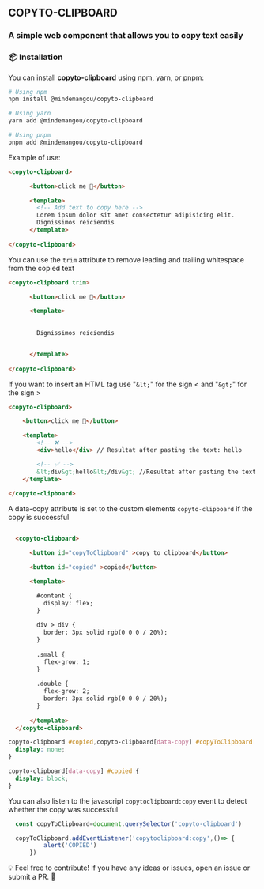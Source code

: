 ## COPYTO-CLIPBOARD

### A simple web component that allows you to copy text easily

### 📦 Installation

You can install **copyto-clipboard** using npm, yarn, or pnpm:

```sh
# Using npm
npm install @mindemangou/copyto-clipboard

# Using yarn
yarn add @mindemangou/copyto-clipboard

# Using pnpm
pnpm add @mindemangou/copyto-clipboard
```
Example of use:
```html
<copyto-clipboard>

      <button>click me 📄</button>

      <template> 
        <!-- Add text to copy here -->
        Lorem ipsum dolor sit amet consectetur adipisicing elit. 
        Dignissimos reiciendis
      </template>  
     
</copyto-clipboard>
```
 You can use the ```trim``` attribute to remove leading and trailing whitespace from the copied text

```html
<copyto-clipboard trim>

      <button>click me 📄</button>

      <template> 
       
         
        Dignissimos reiciendis


      </template>  
     
</copyto-clipboard>
```

If you want to insert an HTML tag use "```&lt;```" for the sign < and "```&gt;```" for the sign >

```html
<copyto-clipboard>

    <button>click me 📄</button>

    <template> 
        <!-- ❌ -->
        <div>hello</div> // Resultat after pasting the text: hello 

        <!-- ✅ -->
        &lt;div&gt;hello&lt;/div&gt; //Resultat after pasting the text: <div>hello</div> 
    </template>
    
</copyto-clipboard> 
```

A data-copy attribute is set to the custom elements ```copyto-clipboard``` if the copy is successful

```html

  <copyto-clipboard>

      <button id="copyToClipboard" >copy to clipboard</button>

      <button id="copied" >copied</button>

      <template> 

        #content {
          display: flex;
        }
        
        div > div {
          border: 3px solid rgb(0 0 0 / 20%);
        }
        
        .small {
          flex-grow: 1;
        }
        
        .double {
          flex-grow: 2;
          border: 3px solid rgb(0 0 0 / 20%);
        }
        
      </template>  
  </copyto-clipboard> 

```

```css 
copyto-clipboard #copied,copyto-clipboard[data-copy] #copyToClipboard  {
  display: none;
}

copyto-clipboard[data-copy] #copied {
  display: block;
}

```

You can also listen to the javascript ```copytoclipboard:copy``` event to detect whether the copy was successful

```js
  const copyToClipboard=document.querySelector('copyto-clipboard')

  copyToClipboard.addEventListener('copytoclipboard:copy',()=> {
          alert('COPIED')
      })
```

💡 Feel free to contribute! If you have any ideas or issues, open an issue or submit a PR. 🚀